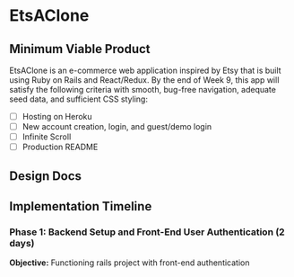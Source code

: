 # EtsAClone

## Minimum Viable Product

EtsAClone is an e-commerce web application inspired by Etsy that is built using Ruby on Rails and React/Redux. By the end of Week 9, this app will satisfy the following criteria with smooth, bug-free navigation, adequate seed data, and sufficient CSS styling:

- [ ] Hosting on Heroku
- [ ] New account creation, login, and guest/demo login
- [ ] Infinite Scroll
- [ ] Production README

## Design Docs

## Implementation Timeline

### Phase 1: Backend Setup and Front-End User Authentication (2 days)

**Objective:** Functioning rails project with front-end authentication
